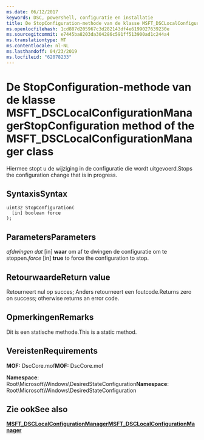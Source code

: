 ```yaml
---
ms.date: 06/12/2017
keywords: DSC, powershell, configuratie en installatie
title: De StopConfiguration-methode van de klasse MSFT_DSCLocalConfigurationManager
ms.openlocfilehash: 1cd887d205967c3d282143df4e6199027639230e
ms.sourcegitcommit: e7445ba8203da304286c591ff513900ad1c244a4
ms.translationtype: MT
ms.contentlocale: nl-NL
ms.lasthandoff: 04/23/2019
ms.locfileid: "62078233"
---
```

# <a name="stopconfiguration-method-of-the-msftdsclocalconfigurationmanager-class"></a><span data-ttu-id="5129e-103">De StopConfiguration-methode van de klasse MSFT_DSCLocalConfigurationManager</span><span class="sxs-lookup"><span data-stu-id="5129e-103">StopConfiguration method of the MSFT_DSCLocalConfigurationManager class</span></span>

<span data-ttu-id="5129e-104">Hiermee stopt u de wijziging in de configuratie die wordt uitgevoerd.</span><span class="sxs-lookup"><span data-stu-id="5129e-104">Stops the configuration change that is in progress.</span></span>

## <a name="syntax"></a><span data-ttu-id="5129e-105">Syntaxis</span><span class="sxs-lookup"><span data-stu-id="5129e-105">Syntax</span></span>

```mof
uint32 StopConfiguration(
  [in] boolean force
);
```

## <a name="parameters"></a><span data-ttu-id="5129e-106">Parameters</span><span class="sxs-lookup"><span data-stu-id="5129e-106">Parameters</span></span>

<span data-ttu-id="5129e-107">*afdwingen dat* \[in\] **waar** om af te dwingen de configuratie om te stoppen.</span><span class="sxs-lookup"><span data-stu-id="5129e-107">*force* \[in\] **true** to force the configuration to stop.</span></span>

## <a name="return-value"></a><span data-ttu-id="5129e-108">Retourwaarde</span><span class="sxs-lookup"><span data-stu-id="5129e-108">Return value</span></span>

<span data-ttu-id="5129e-109">Retourneert nul op succes; Anders retourneert een foutcode.</span><span class="sxs-lookup"><span data-stu-id="5129e-109">Returns zero on success; otherwise returns an error code.</span></span>

## <a name="remarks"></a><span data-ttu-id="5129e-110">Opmerkingen</span><span class="sxs-lookup"><span data-stu-id="5129e-110">Remarks</span></span>

<span data-ttu-id="5129e-111">Dit is een statische methode.</span><span class="sxs-lookup"><span data-stu-id="5129e-111">This is a static method.</span></span>

## <a name="requirements"></a><span data-ttu-id="5129e-112">Vereisten</span><span class="sxs-lookup"><span data-stu-id="5129e-112">Requirements</span></span>

<span data-ttu-id="5129e-113">**MOF:** DscCore.mof</span><span class="sxs-lookup"><span data-stu-id="5129e-113">**MOF:** DscCore.mof</span></span>

<span data-ttu-id="5129e-114">**Namespace**: Root\Microsoft\Windows\DesiredStateConfiguration</span><span class="sxs-lookup"><span data-stu-id="5129e-114">**Namespace**: Root\Microsoft\Windows\DesiredStateConfiguration</span></span>

## <a name="see-also"></a><span data-ttu-id="5129e-115">Zie ook</span><span class="sxs-lookup"><span data-stu-id="5129e-115">See also</span></span>

[<span data-ttu-id="5129e-116">**MSFT_DSCLocalConfigurationManager**</span><span class="sxs-lookup"><span data-stu-id="5129e-116">**MSFT_DSCLocalConfigurationManager**</span></span>](msft-dsclocalconfigurationmanager.md)